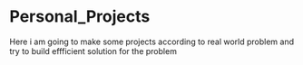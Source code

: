 # Personal_Projects
Here i am going to make some projects according to real world problem and try to build effficient solution for the problem
